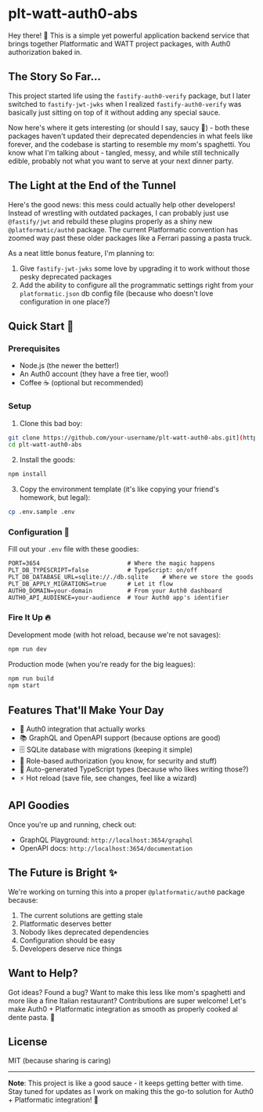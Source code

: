 # plt-watt-auth0-abs

Hey there! 👋 This is a simple yet powerful application backend service that brings together Platformatic and WATT project packages, with Auth0 authorization baked in. 

## The Story So Far...

This project started life using the `fastify-auth0-verify` package, but I later switched to `fastify-jwt-jwks` when I realized `fastify-auth0-verify` was basically just sitting on top of it without adding any special sauce. 

Now here's where it gets interesting (or should I say, saucy 🍝) - both these packages haven't updated their deprecated dependencies in what feels like forever, and the codebase is starting to resemble my mom's spaghetti. You know what I'm talking about - tangled, messy, and while still technically edible, probably not what you want to serve at your next dinner party.

## The Light at the End of the Tunnel

Here's the good news: this mess could actually help other developers! Instead of wrestling with outdated packages, I can probably just use `@fastify/jwt` and rebuild these plugins properly as a shiny new `@platformatic/auth0` package. The current Platformatic convention has zoomed way past these older packages like a Ferrari passing a pasta truck.

As a neat little bonus feature, I'm planning to:
1. Give `fastify-jwt-jwks` some love by upgrading it to work without those pesky deprecated packages
2. Add the ability to configure all the programmatic settings right from your `platformatic.json` db config file (because who doesn't love configuration in one place?)

## Quick Start 🚀

### Prerequisites
- Node.js (the newer the better!)
- An Auth0 account (they have a free tier, woo!)
- Coffee ☕ (optional but recommended)

### Setup

1. Clone this bad boy:
```bash
git clone https://github.com/your-username/plt-watt-auth0-abs.git](https://github.com/ezexe/plt-watt-auth0-abs.git
cd plt-watt-auth0-abs
```

2. Install the goods:
```bash
npm install
```

3. Copy the environment template (it's like copying your friend's homework, but legal):
```bash
cp .env.sample .env
```

### Configuration 🔧

Fill out your `.env` file with these goodies:
```env
PORT=3654                         # Where the magic happens
PLT_DB_TYPESCRIPT=false           # TypeScript: on/off
PLT_DB_DATABASE_URL=sqlite://./db.sqlite    # Where we store the goods
PLT_DB_APPLY_MIGRATIONS=true      # Let it flow
AUTH0_DOMAIN=your-domain          # From your Auth0 dashboard
AUTH0_API_AUDIENCE=your-audience  # Your Auth0 app's identifier
```

### Fire It Up 🔥

Development mode (with hot reload, because we're not savages):
```bash
npm run dev
```

Production mode (when you're ready for the big leagues):
```bash
npm run build
npm start
```

## Features That'll Make Your Day

- 🔐 Auth0 integration that actually works
- 📚 GraphQL and OpenAPI support (because options are good)
- 🗄️ SQLite database with migrations (keeping it simple)
- 🔑 Role-based authorization (you know, for security and stuff)
- 🚀 Auto-generated TypeScript types (because who likes writing those?)
- ⚡ Hot reload (save file, see changes, feel like a wizard)

## API Goodies

Once you're up and running, check out:
- GraphQL Playground: `http://localhost:3654/graphql`
- OpenAPI docs: `http://localhost:3654/documentation`

## The Future is Bright ✨

We're working on turning this into a proper `@platformatic/auth0` package because:
1. The current solutions are getting stale
2. Platformatic deserves better
3. Nobody likes deprecated dependencies
4. Configuration should be easy
5. Developers deserve nice things

## Want to Help?

Got ideas? Found a bug? Want to make this less like mom's spaghetti and more like a fine Italian restaurant? Contributions are super welcome! Let's make Auth0 + Platformatic integration as smooth as properly cooked al dente pasta. 🍝

## License

MIT (because sharing is caring)

---

**Note**: This project is like a good sauce - it keeps getting better with time. Stay tuned for updates as I work on making this the go-to solution for Auth0 + Platformatic integration! 🚀
